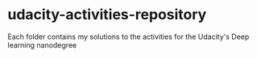 # udacity-activities-repository
Each folder contains my solutions to the activities for the Udacity's Deep learning nanodegree
